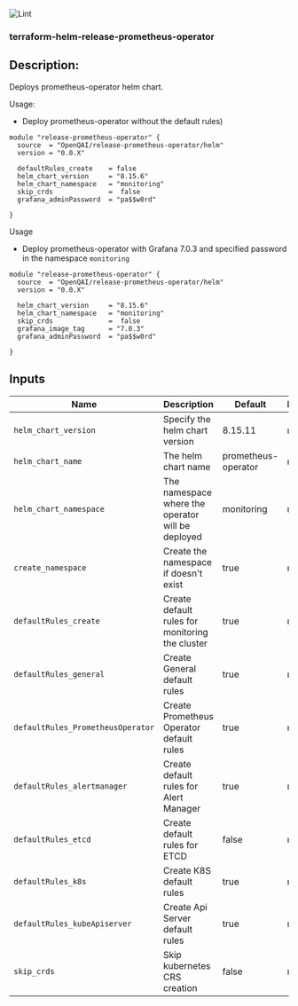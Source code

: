 ![Lint](https://github.com/OpenQAI/terraform-helm-release-prometheus-operator/workflows/Lint/badge.svg?branch=master)
### terraform-helm-release-prometheus-operator

Description:
-
Deploys prometheus-operator helm chart. 

Usage: 
- Deploy prometheus-operator without the default rules)

```
module "release-prometheus-operator" {
  source  = "OpenQAI/release-prometheus-operator/helm"
  version = "0.0.X"

  defaultRules_create    = false
  helm_chart_version     = "8.15.6"
  helm_chart_namespace   = "monitoring"
  skip_crds              =  false
  grafana_adminPassword  = "pa$$w0rd"
  
}
```

Usage
- Deploy prometheus-operator with Grafana 7.0.3 and specified password in the namespace `monitoring`

```
module "release-prometheus-operator" {
  source  = "OpenQAI/release-prometheus-operator/helm"
  version = "0.0.X"

  helm_chart_version     = "8.15.6"
  helm_chart_namespace   = "monitoring"
  skip_crds              =  false
  grafana_image_tag      = "7.0.3"
  grafana_adminPassword  = "pa$$w0rd"
  
}
```



## Inputs

| Name | Description | Default | Required |
|------|-------------|------|---------|
| `helm_chart_version` | Specify the helm chart version | 8.15.11 | no |
| `helm_chart_name` | The helm chart name | prometheus-operator | no |
| `helm_chart_namespace` | The namespace where the operator will be deployed | monitoring | no |
| `create_namespace` | Create the namespace if doesn't exist | true | no |
| `defaultRules_create` | Create default rules for monitoring the cluster | true | no |
| `defaultRules_general` | Create General default rules	| true | no |
| `defaultRules_PrometheusOperator` | Create Prometheus Operator default rules	 | true | no |
| `defaultRules_alertmanager` | Create default rules for Alert Manager	 | true | no |
| `defaultRules_etcd` | Create default rules for ETCD | false | no |
| `defaultRules_k8s` | Create K8S default rules	 | true | no |
| `defaultRules_kubeApiserver` | Create Api Server default rules		 | true | no |
| `skip_crds` | Skip kubernetes CRS creation | false | no |
